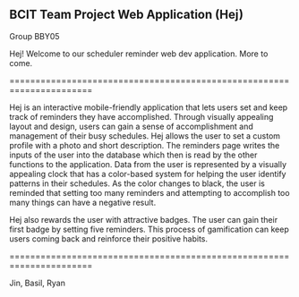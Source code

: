 ## BCIT Team Project Web Application (Hej)
Group BBY05

Hej! Welcome to our scheduler reminder web dev application. More to come. 

======================================================================

Hej is an interactive mobile-friendly application that lets users set and keep track of reminders they have accomplished. Through visually appealing layout and design, users can gain a sense of accomplishment and management of their busy schedules. Hej allows the user to set a custom profile with a photo and short description. The reminders page writes the inputs of the user into the database which then is read by the other functions to the application. Data from the user is represented by a visually appealing clock that has a color-based system for helping the user identify patterns in their schedules. As the color changes to black, the user is reminded that setting too many reminders and attempting to accomplish too many things can have a negative result. 


Hej also rewards the user with attractive badges. The user can gain their first badge by setting five reminders. This process of gamification can keep users coming back and reinforce their positive habits.

======================================================================

Jin, Basil, Ryan
